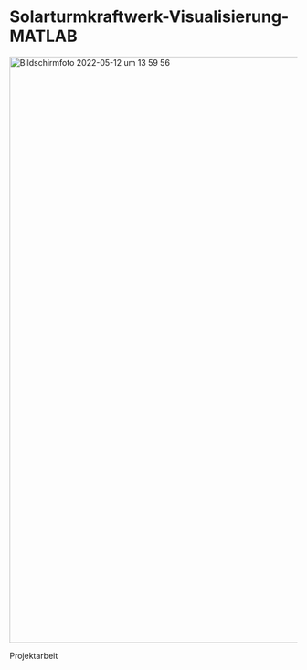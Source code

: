 # Solarturmkraftwerk-Visualisierung-MATLAB

<img width="1026" alt="Bildschirmfoto 2022-05-12 um 13 59 56" src="https://user-images.githubusercontent.com/101980572/168070118-9c2342a8-b4ed-4566-9324-d1ccd95d4a2f.png">

Projektarbeit
